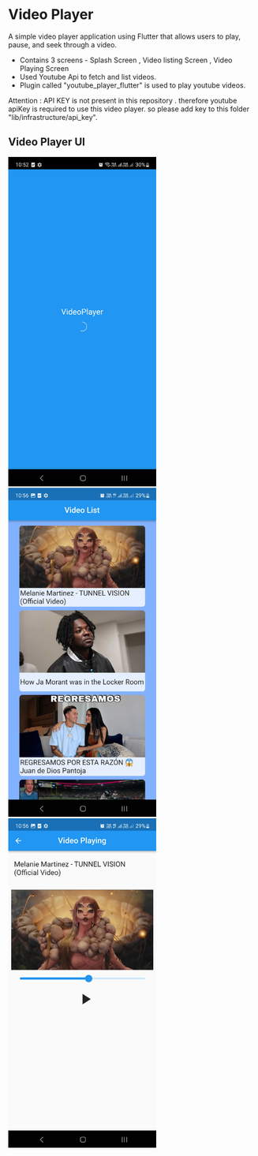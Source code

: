 # Video Player

A simple video player application using Flutter that allows users to play, pause, and seek through a video.

- Contains 3 screens  -  Splash Screen , Video listing Screen ,  Video Playing Screen
- Used Youtube Api to fetch and list videos.
- Plugin called "youtube_player_flutter" is used to play youtube videos.


Attention : API KEY is not present in this repository . therefore youtube apiKey is required to use this video player. so please add key to this folder "lib/infrastructure/api_key".


## Video Player UI

<img src="lib/presentation/screenshots/screen_splash.jpg" alt="Alt text" width="300"/>
<img src="lib/presentation/screenshots/screen_video_Lists.jpg" alt="Alt text" width="300"/>
<img src="lib/presentation/screenshots/screen_player.jpg" alt="Alt text" width="300"/>
